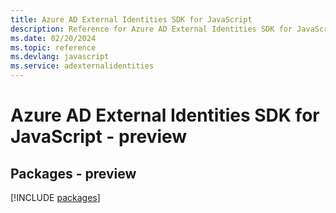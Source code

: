 ```yaml
---
title: Azure AD External Identities SDK for JavaScript
description: Reference for Azure AD External Identities SDK for JavaScript
ms.date: 02/20/2024
ms.topic: reference
ms.devlang: javascript
ms.service: adexternalidentities
---
```

# Azure AD External Identities SDK for JavaScript - preview
## Packages - preview
[!INCLUDE [packages](ad-external-identities-index.md)]
